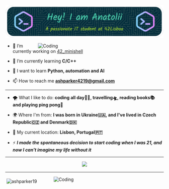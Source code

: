 ![Header](./header2.png)


<img align="right" alt="Coding" width="400" src="https://media1.giphy.com/media/qgQUggAC3Pfv687qPC/giphy.gif?cid=ecf05e47hph4qmpjr3fmhyns6910pppgz3lmcj3p28byh0yf&ep=v1_gifs_search&rid=giphy.gif&ct=g">

* 🔭 I’m currently working on [42_minishell](https://github.com/AshParker19/42_minishell)

* 🌱 I’m currently learning **C/C++**

* 📔 I want to learn **Python, automation and AI**

* 📫 How to reach me **ashparker4219@gmail.com**
   
---

* 🌪 What I like to do: **coding all day👨‍💻, travelling🛸, reading books📚 and playing ping pong🏓**

* 🌍 Where I'm from: **I was born in Ukraine🇺🇦, and I've lived in Czech Republic🇨🇿 and Denmark🇩🇰**

* 📍 My current location: **Lisbon, Portugal🇵🇹**

* ⚡ **_I made the spontaneous decision to start coding when I was 21, and now I can't imagine my life without it_**

---

<p align="center">
  <a href="https://skillicons.dev">
    <img src="https://skillicons.dev/icons?i=c,cpp,bash,linux,git,github,md" />
  </a>
</p>

---

<img align="right" alt="Coding" width="350" src="https://gifdb.com/images/high/programming-angry-punching-keyboard-fw45yh2e39g24ylb.gif">
<p>&nbsp;<img align="middle" src="https://github-readme-stats.vercel.app/api?username=ashparker19&show_icons=true&locale=en" alt="ashparker19" /></p>
